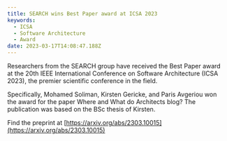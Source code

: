 ```yaml
---
title: SEARCH wins Best Paper award at ICSA 2023
keywords:
  - ICSA
  - Software Architecture
  - Award
date: 2023-03-17T14:08:47.188Z
---
```

Researchers from the SEARCH group have received the Best Paper award at the 20th IEEE International Conference on Software Architecture (ICSA 2023), the premier scientific conference in the field.

Specifically, Mohamed Soliman, Kirsten Gericke, and Paris Avgeriou won the award for the paper Where and What do Architects blog? The publication was based on the BSc thesis of Kirsten.

Find the preprint at [https://arxiv.org/abs/2303.10015](https://arxiv.org/abs/2303.10015)